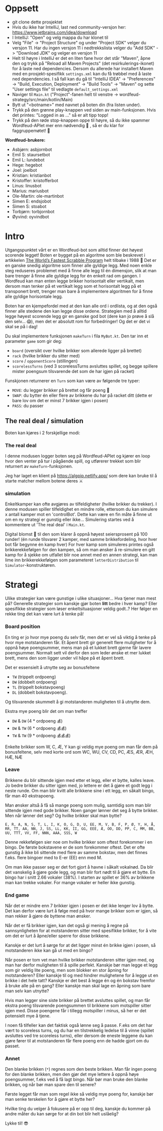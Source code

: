 # Oppsett

- git clone dette prosjektet
- Hvis du ikke har IntelliJ, last ned community-versjon her: https://www.jetbrains.com/idea/download
- I IntelliJ: "Open" og velg mappa du har klonet til
- Velg "File" -> "Project Structure" og under "Project SDK" velger du versjon 11. Har du ingen versjon 11 i nedtrekkslista velger du "Add SDK" -> "Download JDK" og velger en versjon 11
- Helt til høyre i IntelliJ er det en liten fane hvor det står "Maven", åpne den og trykk på "Reload all Maven Projects" (det resirkulerings-ikonet) for å laste ned dependencies. Dersom du allerede har installert Maven med en prosjekt-spesifikk `settings.xml` kan du få trøbbel med å laste ned dependencies. I så fall kan du gå til "IntelliJ IDEA" -> "Preferences" -> "Build, Execution, Deployment" -> "Build Tools" -> "Maven" og sette "User settings file" til vedlagte `default_settings.xml`
- Naviger til `Main.kt` ("Project"-fanen helt til venstre -> wordfeud-strategy/src/main/kotlin/Main) 
- Bytt ut "\<botname\>" med navnet på boten din (fra listen under). 
- Trykk på den grønne play-knappen ved siden av main-funksjonen. Hvis det printes: "Logged in as ..." så er alt tipp topp!
- Trykk på den røde stop-knappen oppe til høyre, så du ikke spammer Wordfeud-APIet mer enn nødvendig 😬 , så er du klar for faggruppemøtet! 🎉

**Wordfeud-brukere:**
- Asbjørn: asbjornbot
- Emil S: staursetbot
- Emil L: lundebot
- Hege: hegebot
- Joel: joelbot
- Kristian: kristianbot
- Kristoffer: kristofferbot
- Linus: linusbot
- Marius: mariusbot
- Ole-Martin: ole-martinbot
- Simen E: endsjobot
- Simen S: stoabot
- Torbjørn: torbjornbot
- Øyvind: oyvindbot


# Intro

Utgangspunktet vårt er en Wordfeud-bot som alltid finner det høyest scorende legget! 
Boten er bygget på en algoritme som ble beskrevet i artikkelen [The World’s Fastest Scrabble Program](https://www.cs.cmu.edu/afs/cs/academic/class/15451-s06/www/lectures/scrabble.pdf) helt tilbake i 1988 🤯
Det er en ganske snedig algoritme som finner alle gyldige legg. Med noen enkle steg reduseres problemet med å finne alle legg til én dimensjon, slik at man bare trenger å finne alle gyldige legg for én enkelt rad om gangen. I Wordfeud kan man enten legge brikker horisontalt eller vertikalt, men dersom man tenker på et vertikalt legg som et horisontalt legg på et transponert brett, trenger man bare å implementere algoritmen for å finne alle gyldige horisontale legg.

Boten har en kjempefordel med at den kan alle ord i ordlista, og at den også finner alle stedene den kan legge disse ordene.
Strategien med å alltid legge høyest scorende legg gir en ganske god bot (dere kan jo prøve å slå den selv... 😱), men det er absolutt rom for forbedringer!
Og det er det vi skal se på i dag!

Du skal implementere funksjonen `makeTurn` i fila `MyBot.kt`.
Den tar inn et parameter `game` som gir deg:
- `board` (oversikt over hvilke brikker som allerede ligger på brettet)
- `rack` (hvilke brikker du sitter med)
- `score` / `opponentScore` (stillingen)
- `scorelessTurns` (ved 3 scorelessTurns avsluttes spillet, og begge spillere mister poengsum tilsvarende det som de har igjen på racket)

Funskjonen returnerer en `Turn` som kan være av følgende tre typer:
- `MOVE`: du legger brikker på brettet og får poeng 🎉
- `SWAP`: du bytter én eller flere av brikkene du har på racket ditt (dette er bare lov om det er minst 7 brikker igjen i posen)
- `PASS`: du passer

## The real deal / simulation
Boten kan kjøres i 2 forskjellige modi:

### The real deal
I denne modusen logger boten seg på Wordfeud-APIet og kjører en loop hvor den venter på tur i pågående spill, og utførerer trekket som blir returnert av `makeTurn`-funksjonen. 

Jeg har laget en klient på https://algpip.netlify.app/ som dere kan bruke til å starte matcher mellom botene deres ⚔️

### simulation
Enkeltkamper kan ofte avgjøres av tilfeldigheter (hvilke brikker du trekker). I denne modusen spiller tilfeldighet en mindre rolle, ettersom du kan simulere x antall kamper mot en 'controlBot'.
Dette kan være en fin måte å finne ut om en ny strategi er gunstig eller ikke...
Simulering startes ved å kommentere ut 'The real deal' i `Main.kt`.

Digital blomst 🌻 til den som klarer å oppnå høyest seiersprosent på 100 runder! 
(én runde tilsvarer 2 kamper, med samme brikkefordeling, hvor hver bot får begynne én kamp hver)
For hver kamp som simuleres printes også brikkerekkefølgen for den kampen, så om man ønsker å re-simulere en gitt kamp for å sjekke om utfallet blir noe annet med en annen strategi, kan man lime inn brikkerekkefølgen som parameteret `letterDistribution` til `Simulator`-konstruktøren.

# Strategi

Ulike strategier kan være gunstige i ulike situasjoner...
Hva tjener man mest på? Generelle strategier som kanskje gjør boten **litt** bedre i hver kamp? Eller spesifikke strategier som løser enkeltsituasjoner veldig godt..?
Her følger en rekke ting det kan være lurt å tenke på!

### Board position
En ting er jo hvor mye poeng du selv får, men det er vel så viktig å tenke på hvor mye motstanderen får.
Et åpent brett gir generelt flere muligheter for å oppnå høye poengsummer, mens man på et lukket brett gjerne får lavere poengsummer.
Normalt sett vil derfor den som leder ønske et mer lukket brett, mens den som ligger under vil håpe på et åpent brett.

Det er essensielt å utnytte seg av bonusfeltene 
- `TW` (trippelt ordpoeng) 
- `DW` (dobbelt ordpoeng) 
- `TL` (trippelt bokstavpoeng) 
- `DL` (dobbelt bokstavpoeng).

Og tilsvarende skummelt å gi motstanderen muligheten til å utnytte dem. 

Ekstra mye poeng blir det om man treffer 
- `DW` & `DW` (4 * ordpoeng 💰)
- `DW` & `TW` (6 * ordpoeng 💰💰) 
- `TW` & `TW` (9 * ordpoeng 💰💰💰)

Enkelte brikker som W, C, Æ, Y kan gi veldig mye poeng om man får dem på bonusfeltene, selv med korte ord som WC, WU, CV, CD, PC, ÆS, ÆR, ÆH, HÆ, NÆ 

### Leave
Brikkene du blir sittende igjen med etter et legg, eller et bytte, kalles leave.
Jo bedre brikker du sitter igjen med, jo lettere er det å gjøre et godt legg i neste runde.
Om man blir kvitt alle brikkene sine i ett legg, en såkalt bingo, får man 40 ekstrapoeng.

Man ønsker altså å få så mange poeng som mulig, samtidig som man blir sittende igjen med gode brikker.
Noen ganger lønner det seg å bytte brikker. Men når lønner det seg? Og hvilke brikker skal man bytte?

`E, R, A, N, S, T, L, I, K, O, G, D, U, EE, M, V, B, F, P, Ø, Y, H, Å, RR, TT, AA, NN, J, SS, LL, KK, II, GG, EEE, Æ, OO, DD, PP, C, MM, BB, UU, TTT, VV, FF, NNN, AAA, SSS, W`

Denne rekkefølgen sier noe om hvilke brikker som oftest forekommer i en bingo. De første bokstavene er de som forekommer oftest. Det er ofte gunstig å ikke bli sittende med flere av samme bokstav, men det finnes f.eks. flere bingoer med to E-er (EE) enn med M.

Om man ikke passer seg er det fort gjort å havne i såkalt vokalnød. Da blir det vanskelig å gjøre gode legg, og man blir fort nødt til å gjøre et bytte. En bingo har i snitt 2.66 vokaler (38%). I starten av spillet er 36% av brikkene man kan trekke vokaler.
For mange vokaler er heller ikke gunstig.

### End game
Når det er mindre enn 7 brikker igjen i posen er det ikke lenger lov å bytte. Det kan derfor være lurt å følge med på hvor mange brikker som er igjen, så man rekker å gjøre de byttene man ønsker.

Når det er få brikker igjen, kan det også gi mening å regne på sannsynligheten for at motstanderen sitter med spesifikke brikker, for å vite om det er lurt å åpne/eller sperre for disse brikkene.

Kanskje er det lurt å sørge for at det ligger minst én brikke igjen i posen, så motstanderen ikke kan gå ut med en bingo?

Når posen er tom vet man hvilke brikker motstanderen sitter igjen med, og man har derfor muligheten til å spille perfekt.
Kanskje bør man legge et legg som gir veldig lite poeng, men som blokker en stor åpning for motstanderen? Eller kanskje til og med hindrer mulighetene for å legge ut en brikke i det hele tatt? Kanskje er det best å legge én og én bokstav fremfor å bruke alle på en gang? Eller kanskje man skal lage en åpning som bare man selv kan utnytte?

Hvis man legger sine siste brikker på brettet avsluttes spillet, og man får ekstra poeng tilsvarende poengsummen til brikkene som motspiller sitter igjen med. Disse poengene får i tillegg motspiller i minus, så her er det potensielt mye å tjene.

I noen få tilfeller kan det faktisk også lønne seg å passe.
F.eks om det har vært to scoreless turns, og du har en tilstrekkelig ledelse til å vinne (spillet avsluttes ved tre scoreless turns), eller dersom de eneste leggene du kan gjøre fører til at motstanderen får flere poeng enn de hadde gjort om du passet.

### Annet
Den blanke brikken (`*`) regnes som den beste brikken. Man får ingen poeng for den blanke brikken, men den gjør det mye lettere å oppnå høye poengsummer, f.eks ved å få lagt bingo. Når bør man bruke den blanke brikken, og når bør man spare den til senere?

Første legget får man som regel ikke så veldig mye poeng for, kanskje bør man senke terskelen for å gjøre et bytte her?

Hvilke ting du velger å fokusere på er opp til deg, kanskje du kommer på andre måter du kan sørge for at din bot blir helt uslåelig? 

Lykke til! 😎
